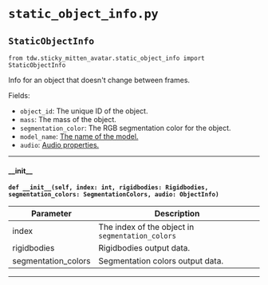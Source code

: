 # `static_object_info.py`

## `StaticObjectInfo`

`from tdw.sticky_mitten_avatar.static_object_info import StaticObjectInfo`

Info for an object that doesn't change between frames.

Fields:

- `object_id`: The unique ID of the object.
- `mass`: The mass of the object.
- `segmentation_color`: The RGB segmentation color for the object.
- `model_name`: [The name of the model.](https://github.com/threedworld-mit/tdw/blob/master/Documentation/python/librarian/model_librarian.md)
- `audio`: [Audio properties.](https://github.com/threedworld-mit/tdw/blob/master/Documentation/python/py_impact.md#objectinfo)

***

#### \_\_init\_\_

**`def __init__(self, index: int, rigidbodies: Rigidbodies, segmentation_colors: SegmentationColors, audio: ObjectInfo)`**


| Parameter | Description |
| --- | --- |
| index | The index of the object in `segmentation_colors` |
| rigidbodies | Rigidbodies output data. |
| segmentation_colors | Segmentation colors output data. |

***

